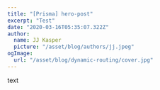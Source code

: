 ```yaml
---
title: "[Prisma] hero-post"
excerpt: "Test"
date: "2020-03-16T05:35:07.322Z"
author:
  name: JJ Kasper
  picture: "/asset/blog/authors/jj.jpeg"
ogImage:
  url: "/asset/blog/dynamic-routing/cover.jpg"
---
```


text

